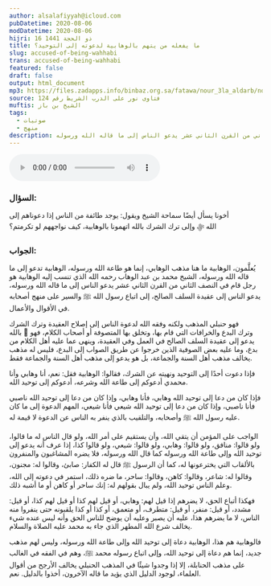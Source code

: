 ```yaml
---
author: alsalafiyyah@icloud.com
pubDatetime: 2020-08-06
modDatetime: 2020-08-06
hijri: 16 ذو الحجة 1441
title: ما يفعله من يتهم بالوهابية لدعوته إلى التوحيد؟
slug: accused-of-being-wahhabi
trans: accused-of-being-wahhabi
featured: false
draft: false
output: html_document
mp3: https://files.zadapps.info/binbaz.org.sa/fatawa/nour_3la_aldarb/nour_887/nour_88708.mp3
source: فتاوى نور على الدرب الشريط رقم 124
muftis: الشيخ بن باز
tags:
  - صوتيات
  - منهج
description: يُعلَّمون، الوهابية ما هنا مذهب الوهابي، إنما هو طاعة الله ورسوله، الوهابية تدعو إلى ما قاله الله ورسوله، الشيخ محمد بن عبد الوهاب رحمه الله الذي تنسب إليه الوهابية هو رجل قام في النصف الثاني من القرن الثاني عشر يدعو الناس إلى ما قاله الله ورسوله
--- 
```


<audio controls>
 <source src="https://files.zadapps.info/binbaz.org.sa/fatawa/nour_3la_aldarb/nour_887/nour_88708.mp3" type="audio/mpeg"/><p>لا يدعم متصفحك عنصر الصوت</p>
</audio>

### السؤال:
أخونا يسأل أيضًا سماحة الشيخ ويقول: يوجد طائفة من الناس إذا دعوناهم إلى الله ﷻ وإلى ترك الشرك بالله اتهمونا بالوهابية، كيف نواجههم لو تكرمتم؟

### الجواب:
يُعلَّمون، الوهابية ما هنا مذهب الوهابي، إنما هو طاعة الله ورسوله، الوهابية تدعو إلى ما قاله الله ورسوله، الشيخ محمد بن عبد الوهاب رحمه الله الذي تنسب إليه الوهابية هو رجل قام في النصف الثاني من القرن الثاني عشر يدعو الناس إلى ما قاله الله ورسوله، يدعو الناس إلى عقيدة السلف الصالح، إلى اتباع رسول الله ﷺ والسير على منهج أصحابه في الأقوال والأعمال.

فهو حنبلي المذهب ولكنه وفقه الله لدعوة الناس إلى إصلاح العقيدة وترك الشرك بالله  وترك البدع والخرافات التي قام بها، وتخلق بها المتصوفة أو أصحاب الكلام، فهو يدعو إلى عقيدة السلف الصالح في العمل وفي العقيدة، وينهى عما عليه أهل الكلام من بدع، وما عليه بعض الصوفية الذين خرجوا عن طريق الصواب إلى البدع، فليس له مذهب يخالف مذهب أهل السنة والجماعة، بل هو يدعو إلى مذهب أهل السنة والجماعة فقط.

فإذا دعوت أحدًا إلى التوحيد ونهيته عن الشرك، فقالوا: الوهابية فقل: نعم، أنا وهابي وأنا محمدي أدعوكم إلى طاعة الله وشرعه، أدعوكم إلى توحيد الله.

فإذا كان من دعا إلى توحيد الله وهابي، فأنا وهابي، وإذا كان من دعا إلى توحيد الله ناصبي فأنا ناصبي، وإذا كان من دعا إلى توحيد الله شيعي فأنا شيعي، المهم الدعوة إلى ما كان عليه رسول الله ﷺ وأصحابه، والتلقيب بالذي ينفر به الناس عن الدعوة لا قيمة له.

الواجب على المؤمن أن يتقي الله، وأن يستقيم على أمر الله، ولو قال الناس له ما قالوا، ولو قالوا: منافق، ولو قالوا: وهابي، ولو قالوا: شيعي، ولو قالوا كذا، إذا عرف أنه يدعو إلى توحيد الله وإلى طاعة الله ورسوله كما قال الله ورسوله، فلا يضره المشاغبون والمنفرون بالألقاب التي يخترعونها له، كما أن الرسول ﷺ قال له الكفار: صابئ، وقالوا له: مجنون، وقالوا له: شاعر، وقالوا: كاهن، وقالوا: ساحر، ما ضره ذلك، استمر في دعوته إلى الله، وعلم الناس توحيد الله، ولم يبال بقولهم له: إنك ساحر أو كاهن أو ما أشبه ذلك.

فهكذا أتباع الحق، لا يضرهم إذا قيل لهم: وهابي، أو قيل لهم كذا أو قيل لهم كذا، أو قيل: مشدد، أو قيل: منفر، أو قيل: متطرف، أو متعمق، أو كذا أو كذا يلقبونه حتى ينفروا منه الناس، لا ما يضرهم هذا، عليه أن يصبر وعليه أن يوضح للناس الحق وأنه ليس عنده شيء يخالف شرع الله المطهر الذي جاء به محمد عليه الصلاة والسلام.

فالوهابية هم هذا، الوهابية دعاة إلى توحيد الله وإلى طاعة الله ورسوله، وليس لهم مذهب جديد، إنما هم دعاة إلى توحيد الله، وإلى اتباع رسوله محمد ﷺ، وهم في الفقه في الغالب على مذهب الحنابلة، إلا إذا وجدوا شيئًا في المذهب الحنبلي يخالف الأرجح من أقوال العلماء، لوجود الدليل الذي يؤيد ما قاله الآخرون، أخذوا بالدليل. نعم.
